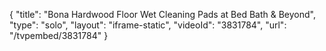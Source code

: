 {
    "title": "Bona Hardwood Floor Wet Cleaning Pads at Bed Bath & Beyond",
    "type": "solo",
    "layout": "iframe-static",
    "videoId": "3831784",
    "url": "\/tvpembed\/3831784"
}